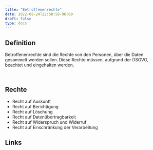 ```yaml
---
title: "Betroffenenrechte"
date: 2022-08-24T22:58:58-06:00
draft: false
type: docs
---
```


## Definition

Betroffenenrechte sind die Rechte von den Personen, über die Daten gesammelt werden sollen. Diese Rechte müssen, aufgrund der DSGVO, beachtet und eingehalten werden.

<br>

## Rechte

- Recht auf Auskunft
- Recht auf Berichtigung
- Recht auf Löschung
- Recht auf Datenübertragbarkeit
- Recht auf Widerspruch und Widerruf
- Recht auf Einschränkung der Verarbeitung

## Links

